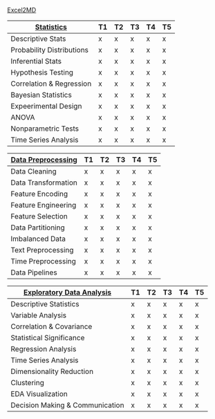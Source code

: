 [Excel2MD](https://thisdavej.com/copy-table-in-excel-and-paste-as-a-markdown-table/)


| [Statistics](https://github.com/alperaydyn/DS_RoadMap/blob/main/topics/01-Statistics.md) | T1 | T2 | T3 | T4 | T5 |
|------------------------------------------------------------------------------------------|----|----|----|----|----|
| Descriptive Stats                                                                        | x  | x  | x  | x  | x  |
| Probability Distributions                                                                | x  | x  | x  | x  | x  |
| Inferential Stats                                                                        | x  | x  | x  | x  | x  |
| Hypothesis Testing                                                                       | x  | x  | x  | x  | x  |
| Correlation & Regression                                                                 | x  | x  | x  | x  | x  |
| Bayesian Statistics                                                                      | x  | x  | x  | x  | x  |
| Expeerimental Design                                                                     | x  | x  | x  | x  | x  |
| ANOVA                                                                                    | x  | x  | x  | x  | x  |
| Nonparametric Tests                                                                      | x  | x  | x  | x  | x  |
| Time Series Analysis                                                                     | x  | x  | x  | x  | x  |

| [Data Preprocessing](https://github.com/alperaydyn/DS_RoadMap/blob/main/topics/02-DataPreprocessing.md) | T1 | T2 | T3 | T4 | T5 |
|---------------------------------------------------------------------------------------------------------|----|----|----|----|----|
| Data Cleaning                                                                                           | x  | x  | x  | x  | x  |
| Data Transformation                                                                                     | x  | x  | x  | x  | x  |
| Feature Encoding                                                                                        | x  | x  | x  | x  | x  |
| Feature Engineering                                                                                     | x  | x  | x  | x  | x  |
| Feature Selection                                                                                       | x  | x  | x  | x  | x  |
| Data Partitioning                                                                                       | x  | x  | x  | x  | x  |
| Imbalanced Data                                                                                         | x  | x  | x  | x  | x  |
| Text Preprocessing                                                                                      | x  | x  | x  | x  | x  |
| Time Preprocessing                                                                                      | x  | x  | x  | x  | x  |
| Data Pipelines                                                                                          | x  | x  | x  | x  | x  |

| [Exploratory Data Analysis](https://github.com/alperaydyn/DS_RoadMap/blob/main/topics/03-ExploratoryDataAnalysis.md) | T1 | T2 | T3 | T4 | T5 |
|----------------------------------------------------------------------------------------------------------------------|----|----|----|----|----|
| Descriptive Statistics                                                                                               | x  | x  | x  | x  | x  |
| Variable Analysis                                                                                                    | x  | x  | x  | x  | x  |
| Correlation & Covariance                                                                                             | x  | x  | x  | x  | x  |
| Statistical Significance                                                                                             | x  | x  | x  | x  | x  |
| Regression Analysis                                                                                                  | x  | x  | x  | x  | x  |
| Time Series Analysis                                                                                                 | x  | x  | x  | x  | x  |
| Dimensionality Reduction                                                                                             | x  | x  | x  | x  | x  |
| Clustering                                                                                                           | x  | x  | x  | x  | x  |
| EDA Visualization                                                                                                    | x  | x  | x  | x  | x  |
| Decision Making & Communication                                                                                      | x  | x  | x  | x  | x  |
